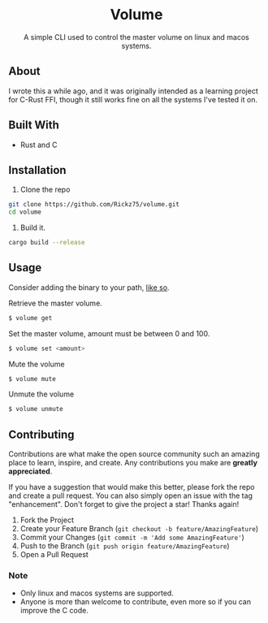 <br />
<div align="center">
    <h1>Volume</h1>
    <p>A simple CLI used to control the master volume on linux and macos systems.</p>
</div>

## About

I wrote this a while ago, and it was originally intended as a learning project for C-Rust FFI, though it still works fine on all the systems I've tested it on.

## Built With

-   Rust and C

## Installation

1. Clone the repo

```sh
git clone https://github.com/Rickz75/volume.git
cd volume
```

1. Build it.

```sh
cargo build --release
```

## Usage

Consider adding the binary to your path, [like so](https://unix.stackexchange.com/questions/26047/how-to-correctly-add-a-path-to-path).

Retrieve the master volume.

```sh
$ volume get
```

Set the master volume, amount must be between 0 and 100.

```sh
$ volume set <amount>
```

Mute the volume

```sh
$ volume mute
```

Unmute the volume

```sh
$ volume unmute
```

## Contributing

Contributions are what make the open source community such an amazing place to learn, inspire, and create. Any contributions you make are **greatly appreciated**.

If you have a suggestion that would make this better, please fork the repo and create a pull request. You can also simply open an issue with the tag "enhancement".
Don't forget to give the project a star! Thanks again!

1. Fork the Project
2. Create your Feature Branch (`git checkout -b feature/AmazingFeature`)
3. Commit your Changes (`git commit -m 'Add some AmazingFeature'`)
4. Push to the Branch (`git push origin feature/AmazingFeature`)
5. Open a Pull Request

### Note

-   Only linux and macos systems are supported.
-   Anyone is more than welcome to contribute, even more so if you can improve the C code.
